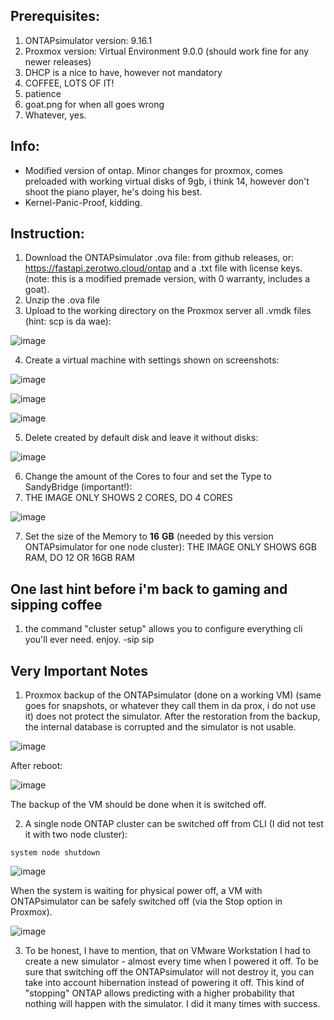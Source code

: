 
## Prerequisites:
1. ONTAPsimulator version: 9.16.1
2. Proxmox version: Virtual Environment 9.0.0 (should work fine for any newer releases)
3. DHCP is a nice to have, however not mandatory
4. COFFEE, LOTS OF IT!
5. patience
6. goat.png for when all goes wrong
7. Whatever, yes.

## Info:
- Modified version of ontap. Minor changes for proxmox, comes preloaded with working virtual disks of 9gb, i think 14, however don't shoot the piano player, he's doing his best.
- Kernel-Panic-Proof, kidding.


## Instruction:
1. Download the ONTAPsimulator .ova file: from github releases, or: https://fastapi.zerotwo.cloud/ontap and a .txt file with license keys. (note: this is a modified premade version, with 0 warranty, includes a goat).
2. Unzip the .ova file
3. Upload to the working directory on the Proxmox server all .vmdk files (hint: scp is da wae): 

![image](https://user-images.githubusercontent.com/115875629/208489743-128dddcb-e640-4a71-80e4-edeb286c296b.png)

4. Create a virtual machine with settings shown on screenshots:

![image](https://user-images.githubusercontent.com/115875629/208490420-a41dff11-6433-460a-aee2-617cef774f6b.png)

![image](https://user-images.githubusercontent.com/115875629/208490618-1e65522a-b466-4a83-a28d-ebf5bb651a85.png)

![image](https://user-images.githubusercontent.com/115875629/208490733-813ddad6-8b17-498f-b8e9-9a80914868d4.png)

5. Delete created by default disk and leave it without disks:
  
![image](https://user-images.githubusercontent.com/115875629/208490976-3a62d297-328d-48ca-a764-2b48887753a8.png)

6. Change the amount of the Cores to four and set the Type to SandyBridge (important!):
7. THE IMAGE ONLY SHOWS 2 CORES, DO 4 CORES

![image](https://user-images.githubusercontent.com/115875629/208504451-8a6c0601-beca-45c9-ae2f-72b0576fab0d.png)

7. Set the size of the Memory to **16** **GB** (needed by this version ONTAPsimulator for one node cluster):
THE IMAGE ONLY SHOWS 6GB RAM, DO 12 OR 16GB RAM

## One last hint before i'm back to gaming and sipping coffee
1. the command "cluster setup" allows you to configure everything cli you'll ever need. enjoy. -sip sip


## Very Important Notes
1. Proxmox backup of the ONTAPsimulator (done on a working VM) (same goes for snapshots, or whatever they call them in da prox, i do not use it) does not protect the simulator. After the restoration from the backup, the internal database is corrupted and the simulator is not usable.

![image](https://user-images.githubusercontent.com/115875629/208877343-6e64c962-7323-46d4-a899-2689f4b6aef1.png)

After reboot:

![image](https://user-images.githubusercontent.com/115875629/208877560-6fbf7fff-f0cd-4de4-bda3-978a52a13413.png)

The backup of the VM should be done when it is switched off.

2. A single node ONTAP cluster can be switched off from CLI (I did not test it with two node cluster):
```
system node shutdown
```

![image](https://user-images.githubusercontent.com/115875629/208902035-bca9578f-fa35-4a7f-b620-83be2c7af14e.png)

When the system is waiting for physical power off, a VM with ONTAPsimulator can be safely switched off (via the Stop option in Proxmox).

![image](https://user-images.githubusercontent.com/115875629/208902434-99434e30-4c7d-42ec-9bb1-4c87e37cab9b.png)

3. To be honest, I have to mention, that on VMware Workstation I had to create a new simulator - almost every time when I powered it off. To be sure that switching off the ONTAPsimulator will not destroy it, you can take into account hibernation instead of powering it off. This kind of "stopping" ONTAP allows predicting with a higher probability that nothing will happen with the simulator. I did it many times with success.
